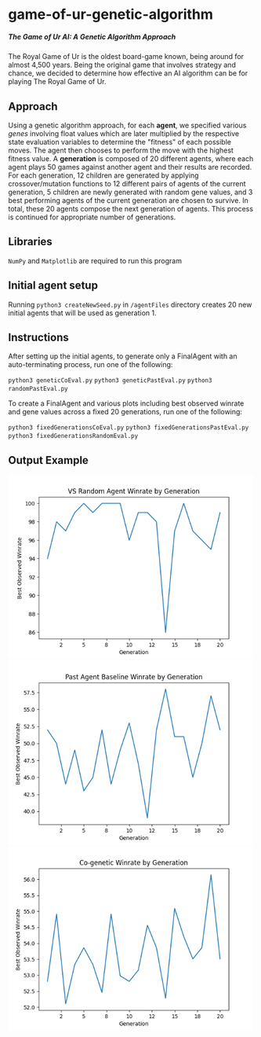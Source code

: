 # game-of-ur-genetic-algorithm

##### The Game of Ur AI: A Genetic Algorithm Approach

The Royal Game of Ur is the oldest board-game known, being around for almost 4,500 years. Being the original game that involves strategy and chance, we decided to determine how effective an AI algorithm can be for playing The Royal Game of Ur. 



## Approach

Using a genetic algorithm approach, for each **agent**, we specified various *genes* involving float values which are later multiplied by the respective state evaluation variables to determine the "fitness" of each possible moves. The agent then chooses to perform the move with the highest fitness value. A **generation** is composed of 20 different agents, where each agent plays 50 games against another agent and their results are recorded. For each generation, 12 children are generated by applying crossover/mutation functions to 12 different pairs of agents of the current generation,  5 children are newly generated with random gene values, and 3 best performing agents of the current generation are chosen to survive. In total, these 20 agents compose the next generation of agents. This process is continued for appropriate number of generations.



## Libraries

`NumPy` and `Matplotlib` are required to run this program



## Initial agent setup

Running `python3 createNewSeed.py` in `/agentFiles` directory creates 20 new initial agents that will be used as generation 1.



## Instructions

After setting up the initial agents, to generate only a FinalAgent with an auto-terminating process, run one of the following:

`python3 geneticCoEval.py`
`python3 geneticPastEval.py`
`python3 randomPastEval.py`

To create a FinalAgent and various plots including best observed winrate and gene values across a fixed 20 generations, run one of the following:

`python3 fixedGenerationsCoEval.py`
`python3 fixedGenerationsPastEval.py`
`python3 fixedGenerationsRandomEval.py`


## Output Example
<img src="RandomEvalResults/RandomWinrate.png" width="500">
<img src="PastEvalResults/PastWinrate.png" width="500">
<img src="cogenResults/CogenWinrate.png" width="500">
